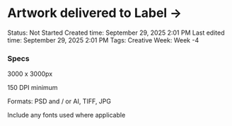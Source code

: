 # Artwork delivered to Label →

Status: Not Started
Created time: September 29, 2025 2:01 PM
Last edited time: September 29, 2025 2:01 PM
Tags: Creative
Week: Week -4

### **Specs**

3000 x 3000px

150 DPI minimum

Formats: PSD and / or AI, TIFF, JPG

Include any fonts used where applicable